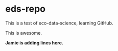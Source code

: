 # eds-repo

 
This is a test of eco-data-science, learning GitHub.

This is awesome.


**Jamie is adding lines here.**


